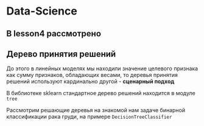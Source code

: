 # Data-Science

## В  lesson4 рассмотрено
## Дерево принятия решений

До этого в линейных моделях мы находили значение целевого признака как сумму признаков, обладающих весами, то деревья принятия решений используют кардинально другой - **сценарный подход** 

В библиотеке sklearn стандартное дерево решений находится в модуле `tree`

Рассмотрим решающие деревья на знакомой нам задаче бинарной классификации рака груди, на примере `DecisionTreeClassifier`
